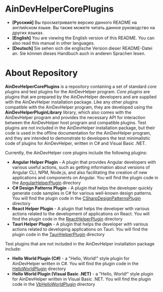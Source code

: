 # AinDevHelperCorePlugins

* **[Русский]** Вы просматриваете версию данного README на английском языке. Вы также можете читать данное руководство на других языках.
* **[English]** You are viewing the English version of this README. You can also read this manual in other languages.
* **[Deutsch]** Sie sehen sich die englische Version dieser README-Datei an. Sie können dieses Handbuch auch in anderen Sprachen lesen.

# About Repository

**AinDevHelperCorePlugins** is a repository containing a set of standard *core plugins* and test plugins for the AinDevHelper program. *Core plugins* are 
plugins that are prepared by the AinDevHelper developers and are supplied with the AinDevHelper installation package. 
Like any other plugins compatible with the AinDevHelper program, they are developed using the **AinDevHelperPluginLibrary** library, which 
also comes with the AinDevHelper program and provides the necessary API for interaction between the AinDevHelper host program and compatible plugins. 
Test plugins are not included in the AinDevHelper installation package, but their code is used in the offline documentation for the AinDevHelper program, 
and they are intended to demonstrate to developers the test minimalistic code of plugins for AinDevHelper, written in C# and Visual Basic .NET.

Currently, the AinDevHelper core plugins include the following plugins:

- **Angular Helper Plugin** - A plugin that provides Angular developers with various useful actions, such as getting information about versions of
Angular CLI, NPM, Node.js, and also facilitating the creation of new applications and components on Angular. You will find the plugin code in the [AngularHelperPlugin](./AngularHelperPlugin) directory
- **C# Design Patterns Plugin** - A plugin that helps the developer quickly generate code samples in C# for various well-known design patterns. You will find the plugin code in the [CSharpDesignPatternsPlugin](./CSharpDesignPatternsPlugin) directory
- **React Helper Plugin** - A plugin that helps the developer with various actions related to the development of applications on React. You will find the plugin code in the [ReactHelperPlugin](./ReactHelperPlugin) directory
- **Tauri Helper Plugin** - A plugin that helps the developer with various actions related to developing applications on Tauri. You will find the plugin code in the [TauriHelperPlugin](./TauriHelperPlugin) directory

Test plugins that are not included in the AinDevHelper installation package include:
- **Hello World Plugin (C#)** - a "Hello, World!" style plugin for AinDevHelper written in C#. You will find the plugin code in the [HelloWorldPlugin](./HelloWorldPlugin) directory
- **Hello World Plugin (Visual Basic .NET)** - a "Hello, World!" style plugin for AinDevHelper written in Visual Basic .NET. You will find the plugin code in the [VbHelloWorldPlugin](./VbHelloWorldPlugin) directory
